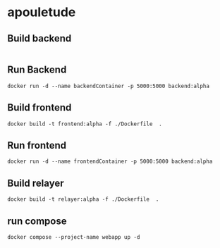 # apouletude

## Build backend

```
```

## Run Backend

```docker run -d --name backendContainer -p 5000:5000 backend:alpha```


## Build frontend

```docker build -t frontend:alpha -f ./Dockerfile  .```

## Run frontend

```docker run -d --name frontendContainer -p 5000:5000 backend:alpha```



## Build relayer

```docker build -t relayer:alpha -f ./Dockerfile  .```



## run compose

```docker compose --project-name webapp up -d```